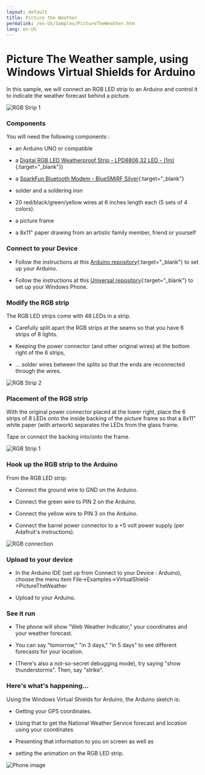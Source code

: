 ```yaml
---
layout: default
title: Picture the Weather
permalink: /en-US/Samples/PictureTheWeather.htm
lang: en-US
---
```


# Picture The Weather sample, using Windows Virtual Shields for Arduino

In this sample, we will connect an RGB LED strip to an Arduino and control it to indicate the weather forecast behind a picture.

![RGB Strip 1]({{site.baseurl}}/Resources/images/RGBSTRIP/rgbstrip_split1.JPG)

### Components

You will need the following components :

* an Arduino UNO or compatible

* a [Digital RGB LED Weatherproof Strip - LPD8806 32 LED - (1m)](http://www.adafruit.com/products/306){:target="_blank"})

* a [SparkFun Bluetooth Modem - BlueSMiRF Silver](https://www.sparkfun.com/products/12577){:target="_blank"}

* solder and a soldering iron

* 20 red/black/green/yellow wires at 6 inches length each (5 sets of 4 colors).

* a picture frame

* a 8x11" paper drawing from an artistic family member, friend or yourself

### Connect to your Device

* Follow the instructions at this [Arduino repository](https://github.com/ms-iot/virtual-shields-arduino){:target="_blank"} to set up your Arduino.

* Follow the instructions at this [Universal repository](https://github.com/ms-iot/virtual-shields-universal){:target="_blank"} to set up your Windows Phone.

### Modify the RGB strip

The RGB LED strips come with 48 LEDs in a strip.

* Carefully split apart the RGB strips at the seams so that you have 6 strips of 8 lights.

* Keeping the power connector (and other original wires) at the bottom right of the 6 strips,

* ... solder wires between the splits so that the ends are reconnected through the wires.

![RGB Strip 2]({{site.baseurl}}/Resources/images/RGBSTRIP/rgbstrip_split2.JPG)

### Placement of the RGB strip

With the original power connector placed at the lower right,
place the 6 strips of 8 LEDs onto the inside backing of the picture frame so that a 8x11" white paper (with artwork) separates the LEDs from the glass frame.

Tape or connect the backing into/onto the frame.

![RGB Strip 1]({{site.baseurl}}/Resources/images/RGBSTRIP/rgbstrip_split1.JPG)

### Hook up the RGB strip to the Arduino

From the RGB LED strip:

* Connect the ground wire to GND on the Arduino.

* Connect the green wire to PIN 2 on the Arduino.

* Connect the yellow wire to PIN 3 on the Arduino.

* Connect the barrel power connector to a +5 volt power supply (per Adafruit's instructions).

![RGB connection]({{site.baseurl}}/Resources/images/RGBSTRIP/rgbconnect.JPG)

### Upload to your device

* In the Arduino IDE (set up from Connect to your Device : Arduino), choose the menu item File->Examples->VirtualShield->PictureTheWeather

* Upload to your Arduino.

### See it run

* The phone will show "Web Weather Indicator," your coordinates and your weather forecast.

* You can say "tomorrow," "in 3 days," "in 5 days" to see different forecasts for your location.

* (There's also a not-so-secret debugging mode), try saying "show thunderstorms". Then, say "strike".

### Here's what's happening...

Using the Windows Virtual Shields for Arduino, the Arduino sketch is:
* Getting your GPS coordinates.

* Using that to get the National Weather Service forecast and location using your coordinates

* Presenting that information to you on screen as well as

* setting the animation on the RGB LED strip.

![Phone image]({{site.baseurl}}/Resources/images/RGBSTRIP/Phone.JPG)
